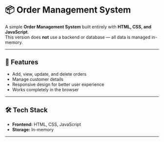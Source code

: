 # 📦 Order Management System

A simple **Order Management System** built entirely with **HTML, CSS, and JavaScript**.  
This version does **not** use a backend or database — all data is managed in-memory.

---

## 🚀 Features
- Add, view, update, and delete orders  
- Manage customer details  
- Responsive design for better user experience  
- Works completely in the browser

---

## 🛠 Tech Stack
- **Frontend:** HTML, CSS, JavaScript  
- **Storage:** In-memory 

---
